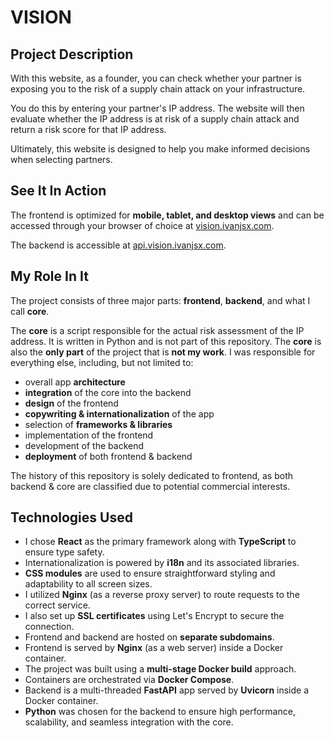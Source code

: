 # VISION

## Project Description

With this website, as a founder, you can check whether your partner is exposing you to the risk of a supply chain attack on your infrastructure.

You do this by entering your partner's IP address. The website will then evaluate whether the IP address is at risk of a supply chain attack and return a risk score for that IP address.

Ultimately, this website is designed to help you make informed decisions when selecting partners.

## See It In Action

The frontend is optimized for **mobile, tablet, and desktop views** and can be accessed through your browser of choice at [vision.ivanjsx.com](https://vision.ivanjsx.com).

The backend is accessible at [api.vision.ivanjsx.com](https://api.vision.ivanjsx.com).

## My Role In It

The project consists of three major parts: **frontend**, **backend**, and what I call **core**.

The **core** is a script responsible for the actual risk assessment of the IP address. It is written in Python and is not part of this repository. The **core** is also the **only part** of the project that is **not my work**. I was responsible for everything else, including, but not limited to:

- overall app **architecture**
- **integration** of the core into the backend
- **design** of the frontend
- **copywriting & internationalization** of the app
- selection of **frameworks & libraries**
- implementation of the frontend
- development of the backend
- **deployment** of both frontend & backend

The history of this repository is solely dedicated to frontend, as both backend & core are classified due to potential commercial interests.

## Technologies Used

- I chose **React** as the primary framework along with **TypeScript** to ensure type safety.
- Internationalization is powered by **i18n** and its associated libraries.
- **CSS modules** are used to ensure straightforward styling and adaptability to all screen sizes.
- I utilized **Nginx** (as a reverse proxy server) to route requests to the correct service.
- I also set up **SSL certificates** using Let's Encrypt to secure the connection.
- Frontend and backend are hosted on **separate subdomains**.
- Frontend is served by **Nginx** (as a web server) inside a Docker container.
- The project was built using a **multi-stage Docker build** approach.
- Containers are orchestrated via **Docker Compose**.
- Backend is a multi-threaded **FastAPI** app served by **Uvicorn** inside a Docker container.
- **Python** was chosen for the backend to ensure high performance, scalability, and seamless integration with the core.